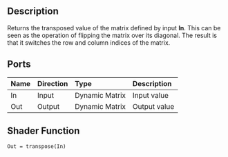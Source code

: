 ## Description

Returns the transposed value of the matrix defined by input **In**. This can be seen as the operation of flipping the matrix over its diagonal. The result is that it switches the row and column indices of the matrix.

## Ports

| Name        | Direction           | Type  | Description |
|:------------ |:-------------|:-----|:---|
| In      | Input | Dynamic Matrix | Input value |
| Out | Output      |    Dynamic Matrix | Output value |

## Shader Function

`Out = transpose(In)`